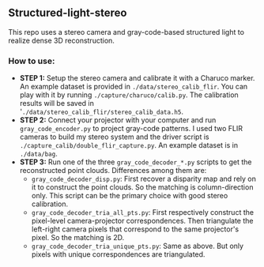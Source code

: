 ## Structured-light-stereo

This repo uses a stereo camera and gray-code-based structured light to realize dense 3D reconstruction. 

### How to use:
* **STEP 1:** Setup the stereo camera and calibrate it with a Charuco marker. An example dataset is provided in `./data/stereo_calib_flir`. You can play with it by running `./capture/charuco/calib.py`. The calibration results will be saved in '`./data/stereo_calib_flir/stereo_calib_data.h5`.
* **STEP 2:** Connect your projector with your computer and run `gray_code_encoder.py` to project gray-code patterns. I used two FLIR cameras to build my stereo system and the driver script is `./capture_calib/double_flir_capture.py`. An example dataset is in `./data/bag`.
* **STEP 3:** Run one of the three `gray_code_decoder_*.py` scripts to get the reconstructed point clouds. Differences among them are:
    * `gray_code_decoder_disp.py`: First recover a disparity map and rely on it to construct the point clouds. So the matching is column-direction only. This script can be the primary choice with good stereo calibration.
    * `gray_code_decoder_tria_all_pts.py`: First respectively construct the pixel-level camera-projector correspondences. Then triangulate the left-right camera pixels that correspond to the same projector's pixel. So the matching is 2D.
    * `gray_code_decoder_tria_unique_pts.py`: Same as above. But only pixels with unique correspondences are triangulated.
    
    
    
